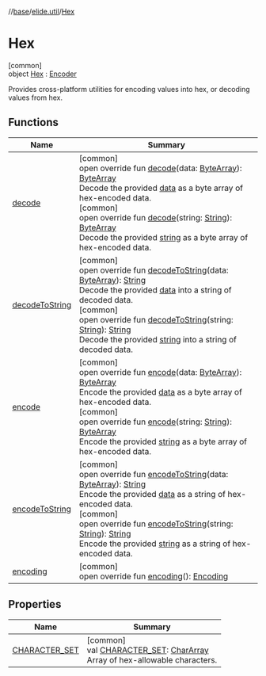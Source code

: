 //[base](../../../index.md)/[elide.util](../index.md)/[Hex](index.md)

# Hex

[common]\
object [Hex](index.md) : [Encoder](../-encoder/index.md)

Provides cross-platform utilities for encoding values into hex, or decoding values from hex.

## Functions

| Name | Summary |
|---|---|
| [decode](decode.md) | [common]<br>open override fun [decode](decode.md)(data: [ByteArray](https://kotlinlang.org/api/latest/jvm/stdlib/kotlin/-byte-array/index.html)): [ByteArray](https://kotlinlang.org/api/latest/jvm/stdlib/kotlin/-byte-array/index.html)<br>Decode the provided [data](decode.md) as a byte array of hex-encoded data.<br>[common]<br>open override fun [decode](decode.md)(string: [String](https://kotlinlang.org/api/latest/jvm/stdlib/kotlin/-string/index.html)): [ByteArray](https://kotlinlang.org/api/latest/jvm/stdlib/kotlin/-byte-array/index.html)<br>Decode the provided [string](decode.md) as a byte array of hex-encoded data. |
| [decodeToString](decode-to-string.md) | [common]<br>open override fun [decodeToString](decode-to-string.md)(data: [ByteArray](https://kotlinlang.org/api/latest/jvm/stdlib/kotlin/-byte-array/index.html)): [String](https://kotlinlang.org/api/latest/jvm/stdlib/kotlin/-string/index.html)<br>Decode the provided [data](decode-to-string.md) into a string of decoded data.<br>[common]<br>open override fun [decodeToString](decode-to-string.md)(string: [String](https://kotlinlang.org/api/latest/jvm/stdlib/kotlin/-string/index.html)): [String](https://kotlinlang.org/api/latest/jvm/stdlib/kotlin/-string/index.html)<br>Decode the provided [string](decode-to-string.md) into a string of decoded data. |
| [encode](encode.md) | [common]<br>open override fun [encode](encode.md)(data: [ByteArray](https://kotlinlang.org/api/latest/jvm/stdlib/kotlin/-byte-array/index.html)): [ByteArray](https://kotlinlang.org/api/latest/jvm/stdlib/kotlin/-byte-array/index.html)<br>Encode the provided [data](encode.md) as a byte array of hex-encoded data.<br>[common]<br>open override fun [encode](encode.md)(string: [String](https://kotlinlang.org/api/latest/jvm/stdlib/kotlin/-string/index.html)): [ByteArray](https://kotlinlang.org/api/latest/jvm/stdlib/kotlin/-byte-array/index.html)<br>Encode the provided [string](encode.md) as a byte array of hex-encoded data. |
| [encodeToString](encode-to-string.md) | [common]<br>open override fun [encodeToString](encode-to-string.md)(data: [ByteArray](https://kotlinlang.org/api/latest/jvm/stdlib/kotlin/-byte-array/index.html)): [String](https://kotlinlang.org/api/latest/jvm/stdlib/kotlin/-string/index.html)<br>Encode the provided [data](encode-to-string.md) as a string of hex-encoded data.<br>[common]<br>open override fun [encodeToString](encode-to-string.md)(string: [String](https://kotlinlang.org/api/latest/jvm/stdlib/kotlin/-string/index.html)): [String](https://kotlinlang.org/api/latest/jvm/stdlib/kotlin/-string/index.html)<br>Encode the provided [string](encode-to-string.md) as a string of hex-encoded data. |
| [encoding](encoding.md) | [common]<br>open override fun [encoding](encoding.md)(): [Encoding](../-encoding/index.md) |

## Properties

| Name | Summary |
|---|---|
| [CHARACTER_SET](-c-h-a-r-a-c-t-e-r_-s-e-t.md) | [common]<br>val [CHARACTER_SET](-c-h-a-r-a-c-t-e-r_-s-e-t.md): [CharArray](https://kotlinlang.org/api/latest/jvm/stdlib/kotlin/-char-array/index.html)<br>Array of hex-allowable characters. |
